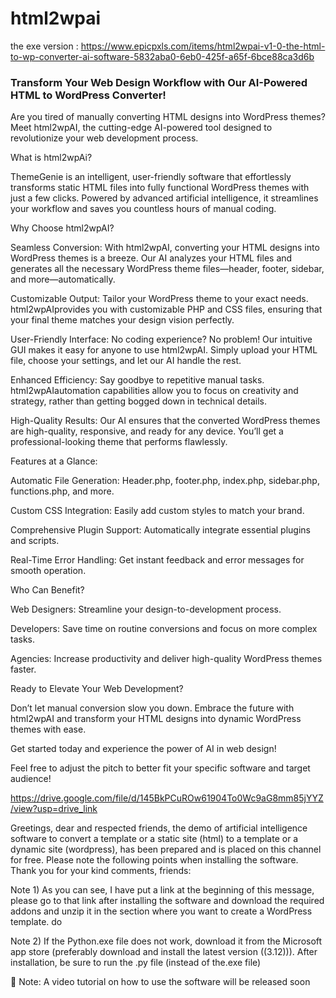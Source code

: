 # html2wpai
the exe version : https://www.epicpxls.com/items/html2wpai-v1-0-the-html-to-wp-converter-ai-software-5832aba0-6eb0-425f-a65f-6bce88ca3d6b

### Transform Your Web Design Workflow with Our AI-Powered HTML to WordPress Converter!

Are you tired of manually converting HTML designs into WordPress themes? Meet html2wpAI, the cutting-edge AI-powered tool designed to revolutionize your web development process.

What is html2wpAi?

ThemeGenie is an intelligent, user-friendly software that effortlessly transforms static HTML files into fully functional WordPress themes with just a few clicks. Powered by advanced artificial intelligence, it streamlines your workflow and saves you countless hours of manual coding.

Why Choose html2wpAI?

Seamless Conversion: With html2wpAI, converting your HTML designs into WordPress themes is a breeze. Our AI analyzes your HTML files and generates all the necessary WordPress theme files—header, footer, sidebar, and more—automatically.

Customizable Output: Tailor your WordPress theme to your exact needs. html2wpAIprovides you with customizable PHP and CSS files, ensuring that your final theme matches your design vision perfectly.

User-Friendly Interface: No coding experience? No problem! Our intuitive GUI makes it easy for anyone to use html2wpAI. Simply upload your HTML file, choose your settings, and let our AI handle the rest.

Enhanced Efficiency: Say goodbye to repetitive manual tasks. html2wpAIautomation capabilities allow you to focus on creativity and strategy, rather than getting bogged down in technical details.

High-Quality Results: Our AI ensures that the converted WordPress themes are high-quality, responsive, and ready for any device. You’ll get a professional-looking theme that performs flawlessly.

Features at a Glance:

Automatic File Generation: Header.php, footer.php, index.php, sidebar.php, functions.php, and more.

Custom CSS Integration: Easily add custom styles to match your brand.

Comprehensive Plugin Support: Automatically integrate essential plugins and scripts.

Real-Time Error Handling: Get instant feedback and error messages for smooth operation.

Who Can Benefit?

Web Designers: Streamline your design-to-development process.

Developers: Save time on routine conversions and focus on more complex tasks.

Agencies: Increase productivity and deliver high-quality WordPress themes faster.

Ready to Elevate Your Web Development?

Don’t let manual conversion slow you down. Embrace the future with html2wpAI and transform your HTML designs into dynamic WordPress themes with ease.

Get started today and experience the power of AI in web design!

Feel free to adjust the pitch to better fit your specific software and target audience!

https://drive.google.com/file/d/145BkPCuROw61904To0Wc9aG8mm85jYYZ/view?usp=drive_link


Greetings, dear and respected friends, the demo of artificial intelligence software to convert a template or a static site (html) to a template or a dynamic site (wordpress), has been prepared and is placed on this channel for free. Please note the following points when installing the software. Thank you for your kind comments, friends:

Note 1) As you can see, I have put a link at the beginning of this message, please go to that link after installing the software and download the required addons and unzip it in the section where you want to create a WordPress template.
do

Note 2) If the Python.exe file does not work, download it from the Microsoft app store
(preferably download and install the latest version ((3.12))). After installation, be sure to run the .py file (instead of the.exe file)

📌 Note: A video tutorial on how to use the software will be released soon

